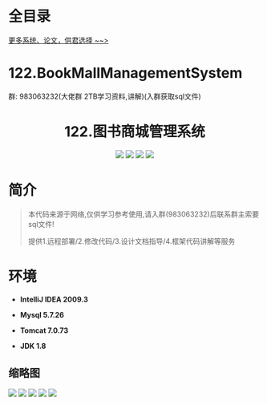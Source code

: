 # 全目录

[更多系统、论文，供君选择 ~~>](https://www.yuque.com/wisebit/blog)

# 122.BookMallManagementSystem

<p>群: 983063232(大佬群 2TB学习资料,讲解)(入群获取sql文件)</p>

<p><h1 align="center">122.图书商城管理系统</h1></p>


<p align="center">
	<img src="https://img.shields.io/badge/jdk-1.8-orange.svg"/>
    <img src="https://img.shields.io/badge/spring-5.x-lightgrey.svg"/>
    <img src="https://img.shields.io/badge/struts-3.x-blue.svg"/>
    <img src="https://img.shields.io/badge/hibernate-5.x-yellow.svg"/>
</p>

# 简介


> 本代码来源于网络,仅供学习参考使用,请入群(983063232)后联系群主索要sql文件!
>
> 提供1.远程部署/2.修改代码/3.设计文档指导/4.框架代码讲解等服务

# 环境

- <b>IntelliJ IDEA 2009.3</b>

- <b>Mysql 5.7.26</b>

- <b>Tomcat 7.0.73</b>

- <b>JDK 1.8</b>




## 缩略图

![](https://bitwise.oss-cn-heyuan.aliyuncs.com/2024/9/10/fbc4036f-5581-48ae-a2a0-2eed5cac6583.png)
![](https://bitwise.oss-cn-heyuan.aliyuncs.com/2024/9/10/4c545588-ee37-4136-96b8-7bf5c9a1858a.png)
![](https://bitwise.oss-cn-heyuan.aliyuncs.com/2024/9/10/600e3352-e47a-4b5f-8008-4601b37fea92.png)
![](https://bitwise.oss-cn-heyuan.aliyuncs.com/2024/9/10/ffb5f976-7477-4628-8797-d6937b36128e.png)
![](https://bitwise.oss-cn-heyuan.aliyuncs.com/2024/9/10/a9e7eb36-0802-4ef7-a0a5-63dcb3e7ec06.png)


